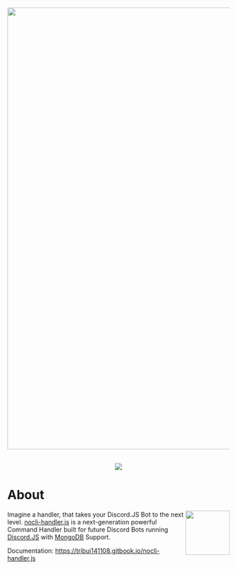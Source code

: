 <div align="center">
  <br />
  <p>
    <img src="https://raw.githubusercontent.com/tribui141108/nocli-handler.js/master/assets/Banner.png" width=1000px />
  </p>
  <br />
  <a href="https://www.npmjs.com/search?q=nocli-handler.js"><img src="https://nodei.co/npm/nocli-handler.js.png" /></a>
  <p></p>
</div>

# About
<img src="https://raw.githubusercontent.com/tribui141108/nocli-handler.js/master/assets/Logo.png" width="100" align="right" />

Imagine a handler, that takes your Discord.JS Bot to the next level. [nocli-handler.js](https://github.com/tribui141108/nocli-handler.js) is a next-generation powerful Command Handler built for future Discord Bots running [Discord.JS](https://discord.js.org) with [MongoDB](https://mongodb.com) Support.

Documentation: https://tribui141108.gitbook.io/nocli-handler.js
